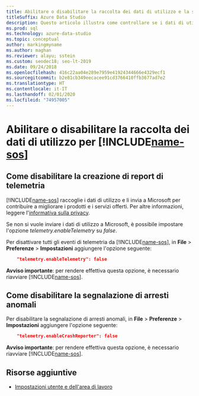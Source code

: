 ```yaml
---
title: Abilitare o disabilitare la raccolta dei dati di utilizzo e la segnalazione di arresti anomali
titleSuffix: Azure Data Studio
description: Questo articolo illustra come controllare se i dati di utilizzo e di segnalazioni di arresti anomali vengono raccolti e inviati a Microsoft.
ms.prod: sql
ms.technology: azure-data-studio
ms.topic: conceptual
author: markingmyname
ms.author: maghan
ms.reviewer: alayu; sstein
ms.custom: seodec18; seo-lt-2019
ms.date: 09/24/2018
ms.openlocfilehash: 416c22aa04e289e7959e41924344666e4329ecf1
ms.sourcegitcommit: b2e81cb349eecacee91cd3766410ffb3677ad7e2
ms.translationtype: HT
ms.contentlocale: it-IT
ms.lasthandoff: 02/01/2020
ms.locfileid: "74957005"
---
```

# <a name="enable-or-disable-usage-data-collection-for-includename-sosincludesname-sos-shortmd"></a>Abilitare o disabilitare la raccolta dei dati di utilizzo per [!INCLUDE[name-sos](../includes/name-sos-short.md)]

## <a name="how-to-disable-telemetry-reporting"></a>Come disabilitare la creazione di report di telemetria

[!INCLUDE[name-sos](../includes/name-sos-short.md)] raccoglie i dati di utilizzo e li invia a Microsoft per contribuire a migliorare i prodotti e i servizi offerti. Per altre informazioni, leggere l'[informativa sulla privacy](https://go.microsoft.com/fwlink/?LinkID=528096&clcid=0x409).

Se non si vuole inviare i dati di utilizzo a Microsoft, è possibile impostare l'opzione *telemetry.enableTelemetry* su *false*.

Per disattivare tutti gli eventi di telemetria da [!INCLUDE[name-sos](../includes/name-sos-short.md)], in **File** > **Preferenze** > **Impostazioni** aggiungere l'opzione seguente:

```json
    "telemetry.enableTelemetry": false
```

**Avviso importante**: per rendere effettiva questa opzione, è necessario riavviare [!INCLUDE[name-sos](../includes/name-sos-short.md)]. 

## <a name="how-to-disable-crash-reporting"></a>Come disabilitare la segnalazione di arresti anomali

Per disabilitare la segnalazione di arresti anomali, in **File** > **Preferenze** > **Impostazioni** aggiungere l'opzione seguente:

```json
    "telemetry.enableCrashReporter": false
```

**Avviso importante**: per rendere effettiva questa opzione, è necessario riavviare [!INCLUDE[name-sos](../includes/name-sos-short.md)].

## <a name="additional-resources"></a>Risorse aggiuntive
- [Impostazioni utente e dell'area di lavoro](settings.md)

